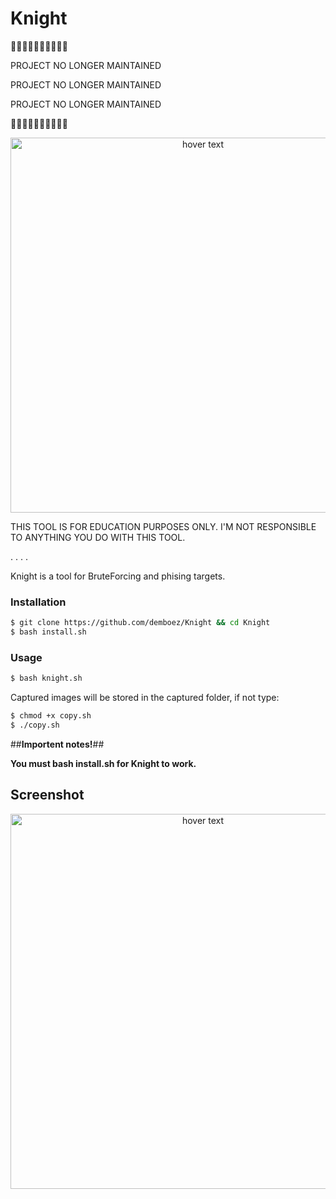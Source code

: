 # Knight

🔴🔴🔴🔴🔴🔴🔴🔴🔴🔴

PROJECT NO LONGER MAINTAINED

PROJECT NO LONGER MAINTAINED

PROJECT NO LONGER MAINTAINED

🔴🔴🔴🔴🔴🔴🔴🔴🔴🔴

<p align="center">
  <img src="https://imgur.com/mIQh05m.png" width="600" title="hover text">
</p>
THIS TOOL IS FOR EDUCATION PURPOSES ONLY. I'M NOT RESPONSIBLE TO ANYTHING YOU DO WITH THIS TOOL.

.
.
.
.

Knight is a tool for BruteForcing and phising targets.
 
 <h3>Installation</h3>
 
```bash
$ git clone https://github.com/demboez/Knight && cd Knight
$ bash install.sh
```

<h3>Usage</h3>

```bash
$ bash knight.sh
 ```
 
 Captured images will be stored in the captured folder, if not type:

```bash
$ chmod +x copy.sh
$ ./copy.sh
```

 ##**Importent notes!**##
 
 **You must bash install.sh for Knight to work.**

## Screenshot
<p align="center">
  <img src="https://imgur.com/xz8zSiY.png" width="600" title="hover text">
</p>
